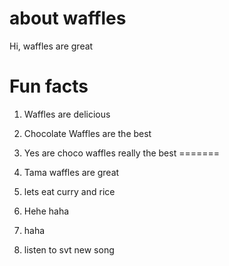 # about waffles

Hi, waffles are great

# Fun facts
1. Waffles are delicious
2. Chocolate Waffles are the best 
3. Yes
are choco waffles really the best
=======
4. Tama waffles are great
5. lets eat curry and rice
6. Hehe haha
7. haha

8. listen to svt new song